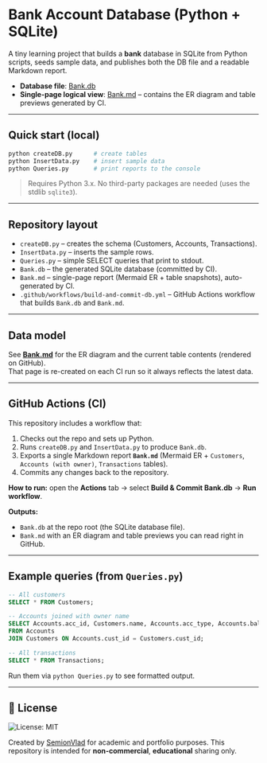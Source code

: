 # Bank Account Database (Python + SQLite)

A tiny learning project that builds a **bank** database in SQLite from Python scripts, seeds sample data, and publishes both the DB file and a readable Markdown report.

- **Database file**: [Bank.db](./Bank.db)
- **Single-page logical view**: [Bank.md](./Bank.md) – contains the ER diagram and table previews generated by CI.

---

## Quick start (local)

```bash
python createDB.py      # create tables
python InsertData.py    # insert sample data
python Queries.py       # print reports to the console
```

> Requires Python 3.x. No third-party packages are needed (uses the stdlib `sqlite3`).

---

## Repository layout

- `createDB.py` – creates the schema (Customers, Accounts, Transactions).
- `InsertData.py` – inserts the sample rows.
- `Queries.py` – simple SELECT queries that print to stdout.
- `Bank.db` – the generated SQLite database (committed by CI).
- `Bank.md` – single-page report (Mermaid ER + table snapshots), auto-generated by CI.
- `.github/workflows/build-and-commit-db.yml` – GitHub Actions workflow that builds `Bank.db` and `Bank.md`.

---

## Data model

See **[Bank.md](./Bank.md)** for the ER diagram and the current table contents (rendered on GitHub).  
That page is re-created on each CI run so it always reflects the latest data.

---

## GitHub Actions (CI)

This repository includes a workflow that:
1. Checks out the repo and sets up Python.
2. Runs `createDB.py` and `InsertData.py` to produce `Bank.db`.
3. Exports a single Markdown report **`Bank.md`** (Mermaid ER + `Customers`, `Accounts (with owner)`, `Transactions` tables).
4. Commits any changes back to the repository.

**How to run:** open the **Actions** tab → select **Build & Commit Bank.db** → **Run workflow**.

**Outputs:**
- `Bank.db` at the repo root (the SQLite database file).
- `Bank.md` with an ER diagram and table previews you can read right in GitHub.

---

## Example queries (from `Queries.py`)

```sql
-- All customers
SELECT * FROM Customers;

-- Accounts joined with owner name
SELECT Accounts.acc_id, Customers.name, Accounts.acc_type, Accounts.balance
FROM Accounts
JOIN Customers ON Accounts.cust_id = Customers.cust_id;

-- All transactions
SELECT * FROM Transactions;
```

Run them via `python Queries.py` to see formatted output.

---

## 📄 License
![License: MIT](https://img.shields.io/badge/License-MIT-yellow.svg)

Created by [SemionVlad](https://github.com/SemionVlad) for academic and portfolio purposes. This repository is intended for **non-commercial**, **educational** sharing only.
